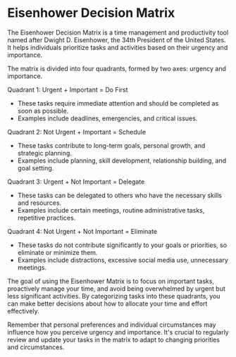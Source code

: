 # Eisenhower Decision Matrix

The Eisenhower Decision Matrix is a time management and productivity tool named after Dwight D. Eisenhower, the 34th President of the United States. It helps individuals prioritize tasks and activities based on their urgency and importance.

The matrix is divided into four quadrants, formed by two axes: urgency and importance.

Quadrant 1: Urgent + Important = Do First

* These tasks require immediate attention and should be completed as soon as possible.
* Examples include deadlines, emergencies, and critical issues.

Quadrant 2: Not Urgent + Important = Schedule

* These tasks contribute to long-term goals, personal growth, and strategic planning.
* Examples include planning, skill development, relationship building, and goal setting.

Quadrant 3: Urgent + Not Important = Delegate

* These tasks can be delegated to others who have the necessary skills and resources.
* Examples include certain meetings, routine administrative tasks, repetitive practices.

Quadrant 4: Not Urgent + Not Important = Eliminate

* These tasks do not contribute significantly to your goals or priorities, so eliminate or minimize them.
* Examples include distractions, excessive social media use, unnecessary meetings.

The goal of using the Eisenhower Matrix is to focus on important tasks, proactively manage your time, and avoid being overwhelmed by urgent but less significant activities. By categorizing tasks into these quadrants, you can make better decisions about how to allocate your time and effort effectively.

Remember that personal preferences and individual circumstances may influence how you perceive urgency and importance. It's crucial to regularly review and update your tasks in the matrix to adapt to changing priorities and circumstances.
